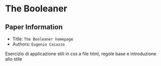 The Booleaner
===

## Paper Information
- Title:  `The Booleaner homepage`
- Authors:  `Eugenio Caiazzo`

Esercizio di applicazione stili in css a file html, regole base e introduzione allo stile

